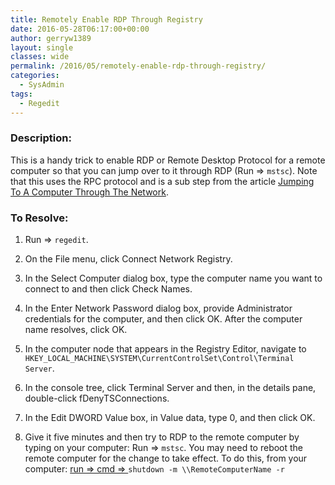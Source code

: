 ```yaml
---
title: Remotely Enable RDP Through Registry
date: 2016-05-28T06:17:00+00:00
author: gerryw1389
layout: single
classes: wide
permalink: /2016/05/remotely-enable-rdp-through-registry/
categories:
  - SysAdmin
tags:
  - Regedit
---
```

<!--more-->

### Description:

This is a handy trick to enable RDP or Remote Desktop Protocol for a remote computer so that you can jump over to it through RDP (Run => `mstsc`). Note that this uses the RPC protocol and is a sub step from the article [Jumping To A Computer Through The Network](https://automationadmin.com/2016/05/jumping-to-a-computer-through-the-network/).

### To Resolve:

1. Run => `regedit`.

2. On the File menu, click Connect Network Registry.

3. In the Select Computer dialog box, type the computer name you want to connect to and then click Check Names.

4. In the Enter Network Password dialog box, provide Administrator credentials for the computer, and then click OK. After the computer name resolves, click OK.

5. In the computer node that appears in the Registry Editor, navigate to `HKEY_LOCAL_MACHINE\SYSTEM\CurrentControlSet\Control\Terminal Server`.

6. In the console tree, click Terminal Server and then, in the details pane, double-click fDenyTSConnections.

7. In the Edit DWORD Value box, in Value data, type 0, and then click OK.

8. Give it five minutes and then try to RDP to the remote computer by typing on your computer: Run => `mstsc`. You may need to reboot the remote computer for the change to take effect. To do this, from your computer: [run => cmd => ](https://automationadmin.com/2016/05/command-prompt-overview/) `shutdown -m \\RemoteComputerName -r`


